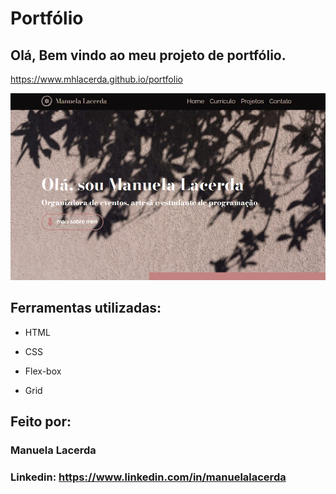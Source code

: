 # Portfólio 

## Olá, Bem vindo ao meu projeto de portfólio.
https://www.mhlacerda.github.io/portfolio

<img src="/images/site.jpg">

## Ferramentas utilizadas:

* HTML

* CSS

* Flex-box

* Grid

## Feito por:

### Manuela Lacerda

### Linkedin: https://www.linkedin.com/in/manuelalacerda


